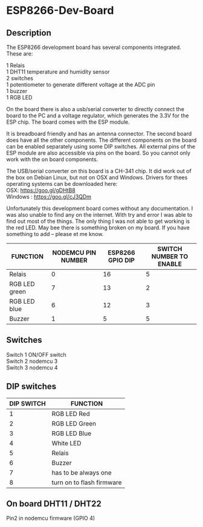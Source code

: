 # ESP8266-Dev-Board
## Description
The ESP8266 development board has several components integrated. These are:  

1 Relais  
1 DHT11 temperature and humidity sensor  
2 switches  
1 potentiometer to generate different voltage at the ADC pin  
1 buzzer  
1 RGB LED  

On the board there is also a usb/serial converter to directly connect the board to the PC and a voltage regulator, which generates the 3.3V for the ESP chip. The board comes with the ESP module. 

It is breadboard friendly and has an antenna connector. The second board does have all the other components. The different components on the board can be enabled separately using some DIP switches. All external pins of the ESP module are also accessible via pins on the board. So you cannot only work with the on board components.  

The USB/serial converter on this board is a CH-341 chip. It did work out of the box on Debian Linux, but not on OSX and Windows. Drivers for thees operating systems can be downloaded here:  
OSX:       https://goo.gl/gDHtB8  
Windows :  https://goo.gl/cJ3QDm  

Unfortunately this development board comes without any documentation. I was also unable to find any on the internet. With try and error I was able to find out most of the things. The only thing I was not able to get working is the red LED. May bee there is something broken on my board. If you have something to add – please et me know.  

| FUNCTION      | NODEMCU PIN NUMBER | ESP8266 GPIO	DIP  | SWITCH NUMBER TO ENABLE |
| ------------- | -------------      | -------------     |-------------            |
| Relais        | 0	                 |  16               |   5                     |
| RGB LED green | 7                  |13                 |   2                     |
| RGB LED blue  | 6                  |12                 |   3                     |
| Buzzer        | 1                  |5                  |   5                     |

## Switches  

Switch 1 ON/OFF switch  
Switch 2 nodemcu 3  
Switch 3 nodemcu 4  

## DIP switches  

| DIP SWITCH	    |  FUNCTION               |
| -------------   | -------------           |
|  1	            |RGB LED Red              |
|  2	            |RGB LED Green            |
|  3	            |RGB LED Blue             |
|  4	            |White LED                |
|  5	            |Relais                   |
|  6	            |Buzzer                   |
|  7              |has to be always one     |
|  8	            |turn on to flash firmware|

## On board DHT11 / DHT22

Pin2 in nodemcu firmware (GPIO 4)
